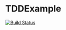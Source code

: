 # TDDExample

[![Build Status](https://app.bitrise.io/app/624fdc39b3a4a1ca/status.svg?token=Fnx7DZoM2Y1zLPD4cOT__g&branch=master)](https://app.bitrise.io/app/624fdc39b3a4a1ca)
